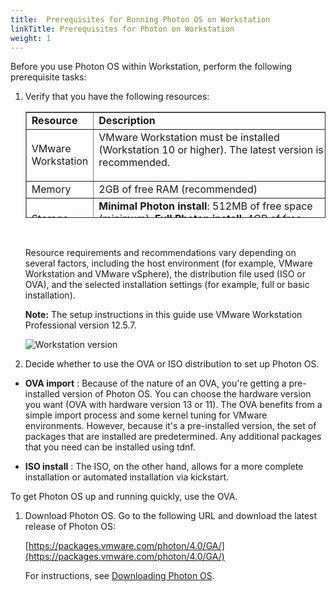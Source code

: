 ```yaml
---
title:  Prerequisites for Running Photon OS on Workstation
linkTitle: Prerequisites for Photon on Workstation
weight: 1
---
```


Before you use Photon OS within Workstation, perform the following prerequisite tasks:

1. Verify that you have the following resources:

	<table style="height: 170px;" border="1" width="auto" cellspacing="0" cellpadding="10">
	<tbody>
	<tr>
	<td><b>Resource</b></td>
	<td><b>Description</b></td>
	</tr>
	<tr>
	<td> VMware Workstation</td>
	<td>VMware Workstation must be installed (Workstation 10 or higher). The latest version is recommended.</p></td>
	</tr>
	<tr>
	<td>Memory</td>
	<td> 2GB of free RAM (recommended) </td>
	</tr>
	<tr>
	<td>Storage</td>
	<td><b>Minimal Photon install</b>: 512MB of free space (minimum); <b>Full Photon install</b>: 4GB of free space (minimum); 8GB is recommended.</td>
	</tr>
	<tr>
	<td>Distribution File</td>
	<td>Photon OS ISO or OVA file downloaded from VMware (<a href="https://packages.vmware.com/photon/4.0/GA/">https://packages.vmware.com/photon/4.0/GA/</a>).</td>
	</tr>
	</tbody>
	</table>
	</br>


	Resource requirements and recommendations vary depending on several factors, including the host environment (for example, VMware Workstation and VMware vSphere), the distribution file used (ISO or OVA), and the selected installation settings (for example, full or basic installation).

	**Note:**  The setup instructions in this guide use VMware Workstation Professional version 12.5.7.

	![Workstation version](../../images/ws_version.png)

1. Decide whether to use the OVA or ISO distribution to set up Photon OS.

  - **OVA import** : Because of the nature of an OVA, you're getting a pre-installed version of Photon OS. You can choose the hardware version you want (OVA with hardware version 13 or 11). The OVA benefits from a simple import process and some kernel tuning for VMware environments. However, because it's a pre-installed version, the set of packages that are installed are predetermined. Any additional packages that you need can be installed using tdnf.

  - **ISO install** : The ISO, on the other hand, allows for a more complete installation or automated installation via kickstart.

To get Photon OS up and running quickly, use the OVA.
    
1. Download Photon OS. Go to the following URL and download the latest release of Photon OS:

    [https://packages.vmware.com/photon/4.0/GA/](https://packages.vmware.com/photon/4.0/GA/)
    
    For instructions, see [Downloading Photon OS](../../downloading-photon/).
